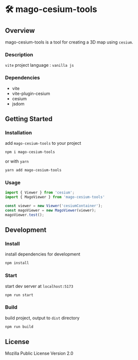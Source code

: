# 🛠️ mago-cesium-tools

## Overview
mago-cesium-tools is a tool for creating a 3D map using `cesium`.

### Description
`vite` project
language : `vanilla js`

### Dependencies
- vite
- vite-plugin-cesium
- cesium
- jsdom

## Getting Started

### Installation
add `mago-cesium-tools` to your project
```bash
npm i mago-cesium-tools
```
or with `yarn`
```bash
yarn add mago-cesium-tools
```


### Usage
```javascript
import { Viewer } from 'cesium';
import { MagoViewer } from 'mago-cesium-tools'

const viewer = new Viewer('cesiumContainer');
const magoViewer = new MagoViewer(viewer);
magoViewer.test();
```

## Development

### Install
install dependencies for development
```bash
npm install
```

### Start
start dev server at `localhost:5173`
```bash
npm run start
```

### Build
build project, output to `dist` directory
```bash
npm run build
```

## License
Mozilla Public License Version 2.0
